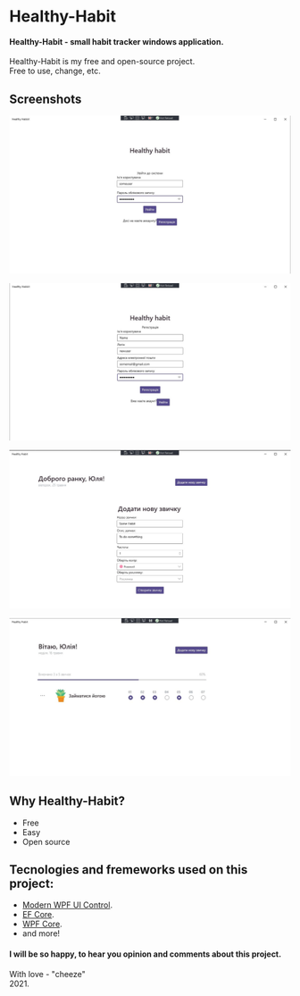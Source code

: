 # Healthy-Habit
#### Healthy-Habit - small habit tracker windows application.
Healthy-Habit is my free and open-source project.  
Free to use, change, etc.  

## Screenshots
![InterfaceScreenshot1](https://github.com/mynameischeezee/Healthy-Habit/blob/master/HealthyHabit.View/.misc/Screenshots/Screenshot_1.jpg?raw=true)

![InterfaceScreenshot2](https://github.com/mynameischeezee/Healthy-Habit/blob/master/HealthyHabit.View/.misc/Screenshots/Screenshot_2.jpg?raw=true)

![InterfaceScreenshot3](https://github.com/mynameischeezee/Healthy-Habit/blob/master/HealthyHabit.View/.misc/Screenshots/Screenshot_3.jpg?raw=true)

![InterfaceScreenshot4](https://github.com/mynameischeezee/Healthy-Habit/blob/master/HealthyHabit.View/.misc/Screenshots/Screenshot_4.jpg?raw=true)


## Why Healthy-Habit?  
- Free  
- Easy  
- Open source  
  
  
  
  
## Tecnologies and fremeworks used on this project:  
- [Modern WPF UI Control](https://github.com/Kinnara/ModernWpf/).    
- [EF Core](https://github.com/dotnet/efcore).    
- [WPF Core](https://github.com/dotnet/wpf).  
- and more!
  
  
  
#### I will be so happy, to hear you opinion and comments about this project.
  
With love - "cheeze"  
2021.
